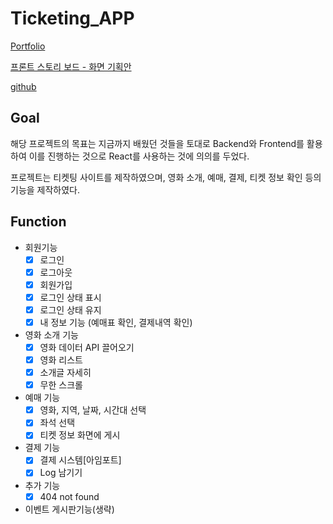 # Ticketing_APP

[Portfolio](https://www.notion.so/haejimara/Portfolio-65479cd922764d439743d841296ee005)

[프론트 스토리 보드 - 화면 기획안](https://beecanvas.com/s/dzKG0deXQ40UUh72Yr63)

[github](https://github.com/Hajimara/Ticketing_APP)

## Goal

해당 프로젝트의 목표는 지금까지 배웠던 것들을 토대로 Backend와 Frontend를 활용하여 
이를 진행하는 것으로 React를 사용하는 것에 의의를 두었다.

 프로젝트는 티켓팅 사이트를 제작하였으며, 
영화 소개, 예매, 결제, 티켓 정보 확인 등의 기능을 제작하였다.

## Function
- 회원기능
    - [x]  로그인
    - [x]  로그아웃
    - [x]  회원가입
    - [x]  로그인 상태 표시
    - [x]  로그인 상태 유지
    - [x]  내 정보 기능 (예매표 확인, 결제내역 확인)
- 영화 소개 기능
    - [x]  영화 데이터 API 끌어오기
    - [x]  영화 리스트
    - [x]  소개글 자세히
    - [x]  무한 스크롤
- 예매 기능
    - [x]  영화, 지역, 날짜, 시간대 선택
    - [x]  좌석 선택
    - [x]  티켓 정보 화면에 게시
- 결제 기능
    - [x]  결제 시스템[아임포트]
    - [x]  Log 남기기
- 추가 기능
    - [x]  404 not found
- 이벤트 게시판기능(생략)

